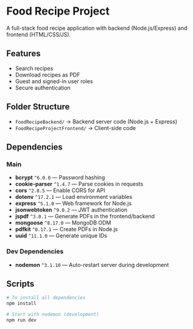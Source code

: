 # Food Recipe Project

A full-stack food recipe application with backend (Node.js/Express) and frontend (HTML/CSS/JS).

## Features
- Search recipes
- Download recipes as PDF
- Guest and signed-in user roles
- Secure authentication

## Folder Structure
- `FoodRecipeBackend/` → Backend server code (Node.js + Express)
- `FoodRecipeProjectFrontend/` → Client-side code

## Dependencies

### Main
- **bcrypt** `^6.0.0` — Password hashing
- **cookie-parser** `^1.4.7` — Parse cookies in requests
- **cors** `^2.8.5` — Enable CORS for API
- **dotenv** `^17.2.1` — Load environment variables
- **express** `^5.1.0` — Web framework for Node.js
- **jsonwebtoken** `^9.0.2` — JWT authentication
- **jspdf** `^3.0.1` — Generate PDFs in the frontend/backend
- **mongoose** `^8.17.0` — MongoDB ODM
- **pdfkit** `^0.17.1` — Create PDFs in Node.js
- **uuid** `^11.1.0` — Generate unique IDs

### Dev Dependencies
- **nodemon** `^3.1.10` — Auto-restart server during development

## Scripts

```bash
# To install all dependencies
npm install

# Start with nodemon (development)
npm run dev
